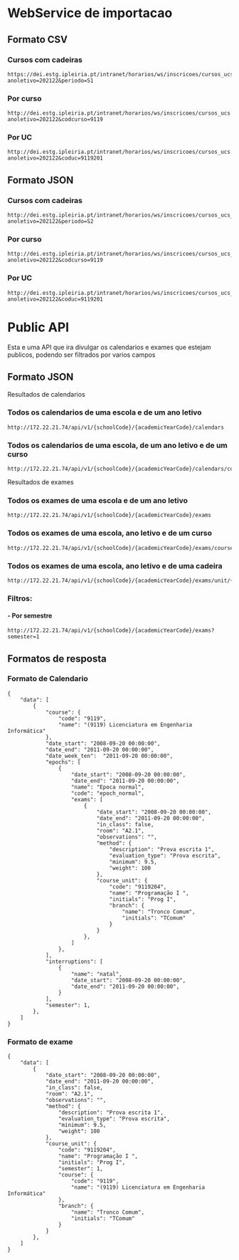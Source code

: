 # WebService de importacao

## Formato CSV
### Cursos com cadeiras
    https://dei.estg.ipleiria.pt/intranet/horarios/ws/inscricoes/cursos_ucs.php?anoletivo=202122&periodo=S1
### Por curso
    http://dei.estg.ipleiria.pt/intranet/horarios/ws/inscricoes/cursos_ucs.php?anoletivo=202122&codcurso=9119
### Por UC
    http://dei.estg.ipleiria.pt/intranet/horarios/ws/inscricoes/cursos_ucs.php?anoletivo=202122&coduc=9119201

## Formato JSON
### Cursos com cadeiras
    http://dei.estg.ipleiria.pt/intranet/horarios/ws/inscricoes/cursos_ucs_json.php?anoletivo=202122&periodo=S2
### Por curso
    http://dei.estg.ipleiria.pt/intranet/horarios/ws/inscricoes/cursos_ucs_json.php?anoletivo=202122&codcurso=9119
### Por UC
    http://dei.estg.ipleiria.pt/intranet/horarios/ws/inscricoes/cursos_ucs_json.php?anoletivo=202122&coduc=9119201


# Public API 

Esta e uma API que ira divulgar os calendarios e exames que estejam publicos, podendo ser filtrados por varios campos

## Formato JSON
Resultados de calendarios
### Todos os calendarios de uma escola e de um ano letivo
    http://172.22.21.74/api/v1/{schoolCode}/{academicYearCode}/calendars

### Todos os calendarios de uma escola, de um ano letivo e de um curso
    http://172.22.21.74/api/v1/{schoolCode}/{academicYearCode}/calendars/course/{code}

Resultados de exames

### Todos os exames de uma escola e de um ano letivo
    http://172.22.21.74/api/v1/{schoolCode}/{academicYearCode}/exams
    
### Todos os exames de uma escola, ano letivo e de um curso
    http://172.22.21.74/api/v1/{schoolCode}/{academicYearCode}/exams/course/{code} 

### Todos os exames de uma escola, ano letivo e de uma cadeira
    http://172.22.21.74/api/v1/{schoolCode}/{academicYearCode}/exams/unit/{code}
    
### Filtros:
#### - Por semestre
    http://172.22.21.74/api/v1/{schoolCode}/{academicYearCode}/exams?semester=1


## Formatos de resposta
### Formato de Calendario
```
{
    "data": [
        {
            "course": {
                "code": "9119",
                "name": "(9119) Licenciatura em Engenharia Informática"
            },
            "date_start": "2008-09-20 00:00:00",
            "date_end": "2011-09-20 00:00:00",
            "date_week_ten":  "2011-09-20 00:00:00",
            "epochs": [
                {
                    "date_start": "2008-09-20 00:00:00",
                    "date_end": "2011-09-20 00:00:00",
                    "name": "Epoca normal",
                    "code": "epoch_normal",
                    "exams": [
                        {
                            "date_start": "2008-09-20 00:00:00",
                            "date_end": "2011-09-20 00:00:00",
                            "in_class": false,
                            "room": "A2.1",
                            "observations": "",
                            "method": {
                                "description": "Prova escrita 1",
                                "evaluation_type": "Prova escrita",
                                "minimum": 9.5,
                                "weight": 100
                            },
                            "course_unit": {
                                "code": "9119204",
                                "name": "Programação I ",
                                "initials": "Prog I",
                                "branch": {
                                    "name": "Tronco Comum",
                                    "initials": "TComum"
                                }
                            }
                        },
                    ]
                },
            ],
            "interruptions": [
                {
                    "name": "natal",
                    "date_start": "2008-09-20 00:00:00",
                    "date_end": "2011-09-20 00:00:00",
                }
            ],
            "semester": 1,
        },
    ]
}
```

### Formato de exame
```
{
    "data": [
        {
            "date_start": "2008-09-20 00:00:00",
            "date_end": "2011-09-20 00:00:00",
            "in_class": false,
            "room": "A2.1",
            "observations": "",
            "method": {
                "description": "Prova escrita 1",
                "evaluation_type": "Prova escrita",
                "minimum": 9.5,
                "weight": 100
            },
            "course_unit": {
                "code": "9119204",
                "name": "Programação I ",
                "initials": "Prog I",
                "semester": 1,
                "course": {
                    "code": "9119",
                    "name": "(9119) Licenciatura em Engenharia Informática"
                },
                "branch": {
                    "name": "Tronco Comum",
                    "initials": "TComum"
                }
            }
        },
    ]
}
```
